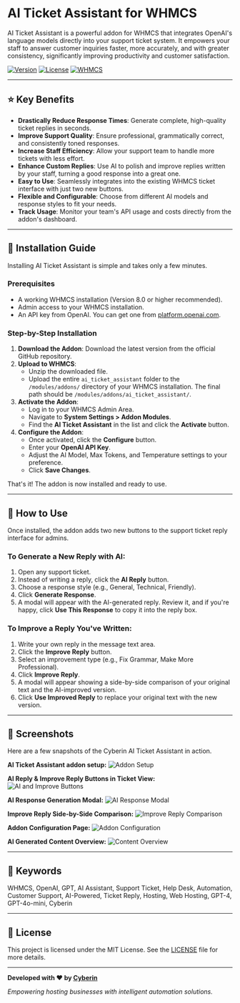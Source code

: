 # AI Ticket Assistant for WHMCS

AI Ticket Assistant is a powerful addon for WHMCS that integrates OpenAI's language models directly into your support ticket system. It empowers your staff to answer customer inquiries faster, more accurately, and with greater consistency, significantly improving productivity and customer satisfaction.

[![Version](https://img.shields.io/badge/version-1.5-blue.svg)](https://cyberin.in)
[![License](https://img.shields.io/badge/license-MIT-green.svg)](LICENSE)
[![WHMCS](https://img.shields.io/badge/WHMCS-8.0+-orange.svg)](https://www.whmcs.com)

---

## ⭐ Key Benefits

- **Drastically Reduce Response Times**: Generate complete, high-quality ticket replies in seconds.
- **Improve Support Quality**: Ensure professional, grammatically correct, and consistently toned responses.
- **Increase Staff Efficiency**: Allow your support team to handle more tickets with less effort.
- **Enhance Custom Replies**: Use AI to polish and improve replies written by your staff, turning a good response into a great one.
- **Easy to Use**: Seamlessly integrates into the existing WHMCS ticket interface with just two new buttons.
- **Flexible and Configurable**: Choose from different AI models and response styles to fit your needs.
- **Track Usage**: Monitor your team's API usage and costs directly from the addon's dashboard.

---

## 🚀 Installation Guide

Installing AI Ticket Assistant is simple and takes only a few minutes.

### Prerequisites

- A working WHMCS installation (Version 8.0 or higher recommended).
- Admin access to your WHMCS installation.
- An API key from OpenAI. You can get one from [platform.openai.com](https://platform.openai.com).

### Step-by-Step Installation

1.  **Download the Addon**: Download the latest version from the official GitHub repository.
2.  **Upload to WHMCS**:
    - Unzip the downloaded file.
    - Upload the entire `ai_ticket_assistant` folder to the `/modules/addons/` directory of your WHMCS installation. The final path should be `/modules/addons/ai_ticket_assistant/`.
3.  **Activate the Addon**:
    - Log in to your WHMCS Admin Area.
    - Navigate to **System Settings > Addon Modules**.
    - Find the **AI Ticket Assistant** in the list and click the **Activate** button.
4.  **Configure the Addon**:
    - Once activated, click the **Configure** button.
    - Enter your **OpenAI API Key**.
    - Adjust the AI Model, Max Tokens, and Temperature settings to your preference.
    - Click **Save Changes**.

That's it! The addon is now installed and ready to use.

---

## 📖 How to Use

Once installed, the addon adds two new buttons to the support ticket reply interface for admins.

### To Generate a New Reply with AI:

1.  Open any support ticket.
2.  Instead of writing a reply, click the **AI Reply** button.
3.  Choose a response style (e.g., General, Technical, Friendly).
4.  Click **Generate Response**.
5.  A modal will appear with the AI-generated reply. Review it, and if you're happy, click **Use This Response** to copy it into the reply box.

### To Improve a Reply You've Written:

1.  Write your own reply in the message text area.
2.  Click the **Improve Reply** button.
3.  Select an improvement type (e.g., Fix Grammar, Make More Professional).
4.  Click **Improve Reply**.
5.  A modal will appear showing a side-by-side comparison of your original text and the AI-improved version.
6.  Click **Use Improved Reply** to replace your original text with the new version.

---

## 📸 Screenshots

Here are a few snapshots of the Cyberin AI Ticket Assistant in action.

**AI Ticket Assistant addon setup:**
![Addon Setup](docs/images/ticket-assistant-addon-setup.png)

**AI Reply & Improve Reply Buttons in Ticket View:**
![AI and Improve Buttons](docs/images/01-ticket-buttons.png)

**AI Response Generation Modal:**
![AI Response Modal](docs/images/02-ai-response-modal.png)

**Improve Reply Side-by-Side Comparison:**
![Improve Reply Comparison](docs/images/03-improve-reply-modal.png)

**Addon Configuration Page:**
![Addon Configuration](docs/images/04-addon-configuration.png)

**AI Generated Content Overview:**
![Content Overview](docs/images/05-addon-content-overview.png)

---

## 🔑 Keywords

WHMCS, OpenAI, GPT, AI Assistant, Support Ticket, Help Desk, Automation, Customer Support, AI-Powered, Ticket Reply, Hosting, Web Hosting, GPT-4, GPT-4o-mini, Cyberin

---

## 📄 License

This project is licensed under the MIT License. See the [LICENSE](LICENSE) file for more details.

---

**Developed with ❤️ by [Cyberin](https://cyberin.in)**

_Empowering hosting businesses with intelligent automation solutions._
